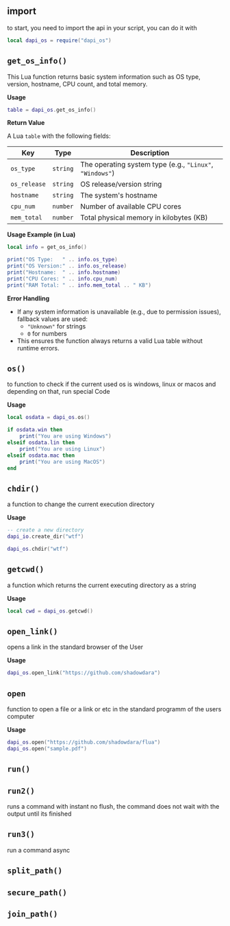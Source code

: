 ## import
to start, you need to import the api in your script, you can do it with
```lua
local dapi_os = require("dapi_os")
```

## `get_os_info()`

This Lua function returns basic system information such as OS type, version, hostname, CPU count, and total memory.

**Usage**

```lua
table = dapi_os.get_os_info()
```

**Return Value**

A Lua `table` with the following fields:

| Key         | Type     | Description                                               |
|-------------|----------|-----------------------------------------------------------|
| `os_type`   | `string` | The operating system type (e.g., `"Linux"`, `"Windows"`)  |
| `os_release`| `string` | OS release/version string                                 |
| `hostname`  | `string` | The system's hostname                                     |
| `cpu_num`   | `number` | Number of available CPU cores                             |
| `mem_total` | `number` | Total physical memory in kilobytes (KB)                   |

**Usage Example (in Lua)**

```lua
local info = get_os_info()

print("OS Type:   " .. info.os_type)
print("OS Version:" .. info.os_release)
print("Hostname:  " .. info.hostname)
print("CPU Cores: " .. info.cpu_num)
print("RAM Total: " .. info.mem_total .. " KB")
```

**Error Handling**

- If any system information is unavailable (e.g., due to permission issues), fallback values are used:
  - `"Unknown"` for strings
  - `0` for numbers
- This ensures the function always returns a valid Lua table without runtime errors.

## `os()`
to function to check if the current used os is windows, linux or macos
and depending on that, run special Code

**Usage**
```lua
local osdata = dapi_os.os()

if osdata.win then
    print("You are using Windows")
elseif osdata.lin then
    print("You are using Linux")
elseif osdata.mac then
    print("You are using MacOS")
end
```

## `chdir()`
a function to change the current execution directory

**Usage**
```lua
-- create a new directory
dapi_io.create_dir("wtf")

dapi_os.chdir("wtf")
```

## `getcwd()`
a function which returns the current executing directory as a string

**Usage**
```lua
local cwd = dapi_os.getcwd()
```

## `open_link()`
opens a link in the standard browser of the User

**Usage**
```lua
dapi_os.open_link("https://github.com/shadowdara")
```

## `open`
function to open a file or a link or etc in the standard programm
of the users computer

**Usage**
```lua
dapi_os.open("https://github.com/shadowdara/flua")
dapi_os.open("sample.pdf")
```

## `run()`

## `run2()`
runs a command with instant no flush,
the command does not wait with the output until its finished

## `run3()`
run a command async

## `split_path()`

## `secure_path()`

## `join_path()`
